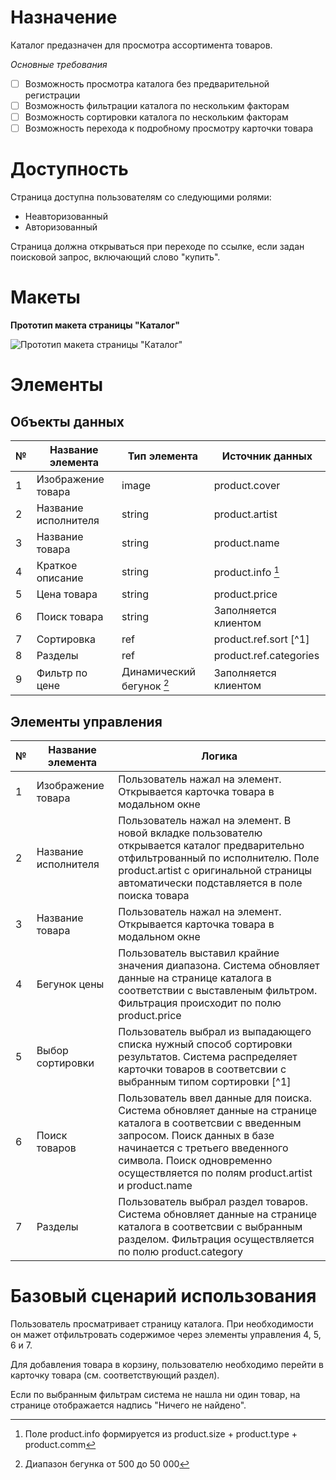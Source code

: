 # Назначение
Каталог предазначен для просмотра ассортимента товаров.

*Основные требования*
- [ ] Возможность просмотра каталога без предварительной регистрации
- [ ] Возможность фильтрации каталога по нескольким факторам
- [ ] Возможность сортировки каталога по нескольким факторам
- [ ] Возможность перехода к подробному просмотру карточки товара
# Доступность
Страница доступна пользователям со следующими ролями:
- Неавторизованный
- Авторизованный

Страница должна открываться при переходе по ссылке, если задан поисковой запрос, включающий слово "купить".
# Макеты
**Прототип макета страницы "Каталог"**

![Прототип макета страницы "Каталог"](https://user-images.githubusercontent.com/104724556/166153813-44bf2257-c74e-49fc-b3c3-1a534daa3300.png)
# Элементы
## Объекты данных
| № | Название элемента | Тип элемента | Источник данных |
| ----------- | ----------- | ----------- | ----------- |
| 1 | Изображение товара | image | product.cover |
| 2 | Название исполнителя | string | product.artist |
| 3 | Название товара | string | product.name |
| 4 | Краткое описание | string | product.info [^3]|
| 5 | Цена товара | string | product.price |
| 6 | Поиск товара | string | Заполняется клиентом |
| 7 | Сортировка | ref | product.ref.sort [^1] |
| 8 | Разделы | ref | product.ref.categories |
| 9 | Фильтр по цене | Динамический бегунок [^2] | Заполняется клиентом |

[^2]: Диапазон бегунка от 500 до 50 000
[^3]: Поле product.info формируется из product.size + product.type + product.comm
## Элементы управления
| № | Название элемента | Логика |
| ----------- | ----------- | ----------- |
| 1 | Изображение товара | Пользователь нажал на элемент. Открывается карточка товара в модальном окне |
| 2 | Название исполнителя | Пользователь нажал на элемент. В новой вкладке пользователю открывается каталог предварительно отфильтрованный по исполнителю. Поле product.artist с оригинальной страницы автоматически подставляется в поле поиска товара |
| 3 | Название товара | Пользователь нажал на элемент. Открывается карточка товара в модальном окне |
| 4 | Бегунок цены | Пользователь выставил крайние значения диапазона. Система обновляет данные на странице каталога в соответствии с выставленым фильтром. Фильтрация происходит по полю product.price |
| 5 | Выбор сортировки | Пользователь выбрал из выпадающего списка нужный способ сортировки результатов. Система распределяет карточки товаров в соответсвии с выбранным типом сортировки [^1] |
| 6 | Поиск товаров | Пользователь ввел данные для поиска. Система обновляет данные на странице каталога в соответсвии с введенным запросом. Поиск данных в базе начинается с третьего введенного символа. Поиск одновременно осуществляется по полям product.artist и product.name |
| 7 | Разделы | Пользователь выбрал раздел товаров. Система обновляет данные на странице каталога в соответсвии с выбранным разделом. Фильтрация осуществляется по полю product.category |

# Базовый сценарий использования
Пользователь просматривает страницу каталога. При необходимости он мажет отфильтровать содержимое через элементы управления 4, 5, 6 и 7. 

Для добавления товара в корзину, пользователю необходимо перейти в карточку товара (см. соответствующий раздел). 

Если по выбранным фильтрам система не нашла ни один товар, на странице отображается надпись "Ничего не найдено".   
